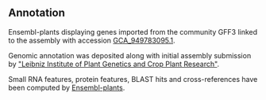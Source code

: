 **Annotation**
----------
Ensembl-plants displaying genes imported from the community GFF3 linked to the assembly with accession [GCA\_949783095.1](http://www.ebi.ac.uk/ena/data/view/GCA_949783095.1).

Genomic annotation was deposited along with initial assembly submission by ["Leibniz Institute of Plant Genetics and Crop Plant Research"](https://www.ipk-gatersleben.de/en/).

Small RNA features, protein features, BLAST hits and cross-references have been
computed by [Ensembl-plants](https://plants.ensembl.org/info/genome/annotation/index.html).
